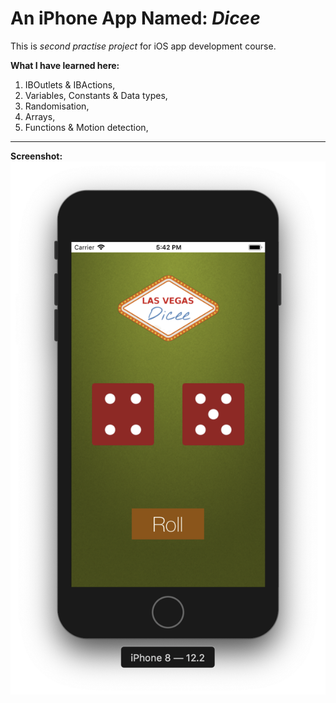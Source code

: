 # An iPhone App Named: *Dicee*
This is *second practise project* for iOS app development course.

__What I have learned here:__
1. IBOutlets & IBActions,
2. Variables, Constants & Data types,
3. Randomisation,
4. Arrays,
5. Functions & Motion detection,

___
__Screenshot:__
![](Screenshot.png)
